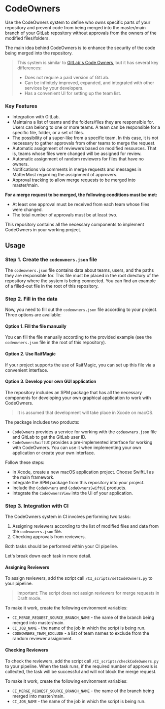 # CodeOwners

Use the CodeOwners system to define who owns specific parts of your repository and prevent code from being merged into the master/main branch of your GitLab repository without approvals from the owners of the modified files/folders.

The main idea behind CodeOwners is to enhance the security of the code being merged into the repository.

> This system is similar to [GitLab's Code Owners](https://docs.gitlab.com/user/project/codeowners/), but it has several key differences:
> 
> - Does not require a paid version of GitLab.
> - Can be infinitely improved, expanded, and integrated with other services by your developers.
> - Has a convenient UI for setting up the team list.

### Key Features

- Integration with GitLab.
- Maintains a list of teams and the folders/files they are responsible for. Users can belong to one or more teams. A team can be responsible for a specific file, folder, or a set of files.
- The possibility of a super-like from a specific team. In this case, it is not necessary to gather approvals from other teams to merge the request.
- Automatic assignment of reviewers based on modified resources. That is, teams whose files were changed will be assigned for review.
- Automatic assignment of random reviewers for files that have no owners.
- Notifications via comments in merge requests and messages in MatterMost regarding the assignment of approvers.
- Approval tracking to allow merge requests to be merged into master/main.

**For a merge request to be merged, the following conditions must be met:**

- At least one approval must be received from each team whose files were changed.
- The total number of approvals must be at least two.

This repository contains all the necessary components to implement CodeOwners in your working project.

## Usage

### Step 1. Create the `codeowners.json` file

The `codeowners.json` file contains data about teams, users, and the paths they are responsible for. This file must be placed in the root directory of the repository where the system is being connected. You can find an example of a filled-out file in the root of this repository.

### Step 2. Fill in the data

Now, you need to fill out the `codeowners.json` file according to your project. Three options are available:

#### Option 1. Fill the file manually

You can fill the file manually according to the provided example (see the `codeowners.json` file in the root of this repository).

#### Option 2. Use RaifMagic

If your project supports the use of RaifMagic, you can set up this file via a convenient interface.

#### Option 3. Develop your own GUI application

The repository includes an SPM package that has all the necessary components for developing your own graphical application to work with CodeOwners.

> It is assumed that development will take place in Xcode on macOS.

The package includes two products:

- `CodeOwners` provides a service for working with the `codeowners.json` file and GitLab to get the GitLab user ID.
- `CodeOwnersSwiftUI` provides a pre-implemented interface for working with CodeOwners. You can use it when implementing your own application or create your own interface.

Follow these steps:

- In Xcode, create a new macOS application project. Choose SwiftUI as the main framework.
- Integrate the SPM package from this repository into your project.
- Include the `CodeOwners` and `CodeOwnersSwiftUI` products.
- Integrate the `CodeOwnersView` into the UI of your application.

### Step 3. Integration with CI

The CodeOwners system in CI involves performing two tasks:

1. Assigning reviewers according to the list of modified files and data from the `codeowners.json` file.
2. Checking approvals from reviewers.

Both tasks should be performed within your CI pipeline.

Let's break down each task in more detail.

#### Assigning Reviewers

To assign reviewers, add the script call `/CI_scripts/setCodeOwners.py` to your pipeline.

> Important: The script does not assign reviewers for merge requests in Draft mode.

To make it work, create the following environment variables:

- `CI_MERGE_REQUEST_SOURCE_BRANCH_NAME` - the name of the branch being merged into master/main.
- `CI_JOB_NAME` - the name of the job in which the script is being run.
- `CODEOWNERS_TEAM_EXCLUDE` - a list of team names to exclude from the random reviewer assignment.

#### Checking Reviewers

To check the reviewers, add the script call `/CI_scripts/checkCodeOwners.py` to your pipeline. When the task runs, if the required number of approvals is collected, the task will be successful and will not block the merge request.

To make it work, create the following environment variables:

- `CI_MERGE_REQUEST_SOURCE_BRANCH_NAME` - the name of the branch being merged into master/main.
- `CI_JOB_NAME` - the name of the job in which the script is being run.